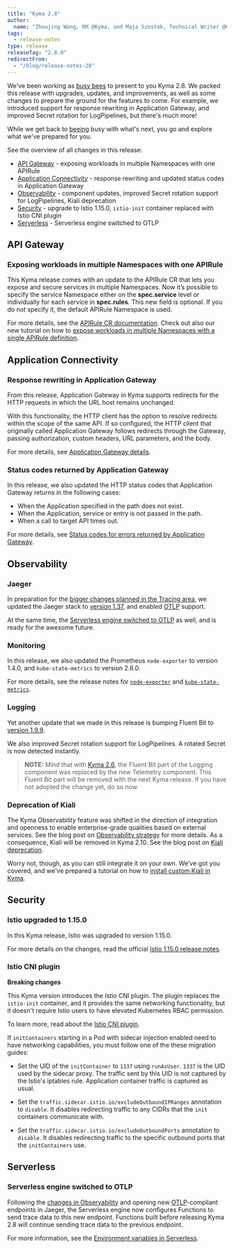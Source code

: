 ```yaml
---
title: "Kyma 2.8"
author:
  name: "Zhoujing Wang, RM @Kyma, and Maja Szostok, Technical Writer @Kyma"
tags:
  - release-notes 
type: release 
releaseTag: "2.8.0"
redirectFrom:
  - "/blog/release-notes-28"
---
```


We've been working as [busy bees](https://www.youtube.com/watch?v=96tOPyuhuJs) to present to you Kyma 2.8. We packed this release with upgrades, updates, and improvements, as well as some changes to prepare the ground for the features to come. For example, we introduced support for response rewriting in Application Gateway, and improved Secret rotation for LogPipelines, but there's much more!

While we get back to [beeing](https://youtu.be/eBMxaOeREHA?t=8) busy with what's next, you go and explore what we've prepared for you.

<!-- overview -->

See the overview of all changes in this release:

- [API Gateway](#api-gateway) - exposing workloads in multiple Namespaces with one APIRule
- [Application Connectivity](#application-connectivity) - response rewriting and updated status codes in Application Gateway
- [Observability](#observability) - component updates, improved Secret rotation support for LogPipelines, Kiali deprecation
- [Security](#security) - upgrade to Istio 1.15.0, `istio-init` container replaced with Istio CNI plugin
- [Serverless](#serverless) - Serverless engine switched to OTLP

## API Gateway

### Exposing workloads in multiple Namespaces with one APIRule

This Kyma release comes with an update to the APIRule CR that lets you expose and secure services in multiple Namespaces. Now it’s possible to specify the service Namespace either on the **spec.service** level or individually for each service in **spec.rules**. This new field is optional. If you do not specify it, the default APIRule Namespace is used. 

For more details, see the [APIRule CR documentation](https://kyma-project.io/docs/kyma/2.8/05-technical-reference/00-custom-resources/apix-01-apirule).
Check out also our new tutorial on how to [expose workloads in multiple Namespaces with a single APIRule definition](https://kyma-project.io/docs/kyma/2.8/03-tutorials/00-api-exposure/apix-09-expose-workloads-multiple-namespaces/).

## Application Connectivity

### Response rewriting in Application Gateway

From this release, Application Gateway in Kyma supports redirects for the HTTP requests in which the URL host remains unchanged.

With this functionality, the HTTP client has the option to resolve redirects within the scope of the same API.
If so configured, the HTTP client that originally called Application Gateway follows redirects through the Gateway, passing authorization, custom headers, URL parameters, and the body.

For more details, see [Application Gateway details](https://kyma-project.io/docs/kyma/2.8/05-technical-reference/ac-01-application-gateway-details/).

### Status codes returned by Application Gateway

In this release, we also updated the HTTP status codes that Application Gateway returns in the following cases:
- When the Application specified in the path does not exist.
- When the Application, service or entry is not passed in the path.
- When a call to target API times out.

For more details, see [Status codes for errors returned by Application Gateway](https://github.com/kyma-project/kyma/blob/release-2.8/components/central-application-gateway/README.md#status-codes-for-errors-returned-by-application-gateway).

## Observability

### Jaeger 

In preparation for the [bigger changes planned in the Tracing area](https://github.com/kyma-project/community/tree/main/concepts/observability-strategy/configurable-tracing), we updated the Jaeger stack to [version 1.37](https://github.com/jaegertracing/jaeger/releases/tag/v1.37.0), and enabled [OTLP](https://opentelemetry.io/docs/reference/specification/protocol/) support.

At the same time, the [Serverless engine switched to OTLP](#serverless-engine-switched-to-otlp) as well, and is ready for the awesome future.

### Monitoring 

In this release, we also updated the Prometheus `node-exporter` to version 1.4.0, and `kube-state-metrics` to version 2.6.0.

For more details, see the release notes for [`node-exporter`](https://github.com/prometheus/node_exporter/releases) and [`kube-state-metrics`](https://github.com/kubernetes/kube-state-metrics/releases/tag/v2.6.0).

### Logging 

Yet another update that we made in this release is bumping Fluent Bit to [version 1.9.9](https://fluentbit.io/announcements/v1.9.9/). 

We also improved Secret rotation support for LogPipelines. A rotated Secret is now detected instantly.

> **NOTE:** Mind that with [Kyma 2.6](https://kyma-project.io/blog/2022/8/25/release-notes-26/), the Fluent Bit part of the Logging component was replaced by the new Telemetry component. This Fluent Bit part will be removed with the next Kyma release. If you have not adopted the change yet, do so now. 

### Deprecation of Kiali

The Kyma Observability feature was shifted in the direction of integration and openness to enable enterprise-grade qualities based on external services. 
See the blog post on [Observability strategy](https://kyma-project.io/blog/2022/9/21/observability-strategy) for more details. 
As a consequence, Kiali will be removed in Kyma 2.10. See the blog post on [Kiali deprecation](https://kyma-project.io/blog/2022/10/10/Kiali-deprecation/).

Worry not, though, as you can still integrate it on your own. 
We've got you covered, and we've prepared a tutorial on how to [install custom Kiali in Kyma](https://github.com/kyma-project/examples/blob/main/kiali/README.md).
 
## Security

### Istio upgraded to 1.15.0 

In this Kyma release, Istio was upgraded to version 1.15.0. 

For more details on the changes, read the official [Istio 1.15.0 release notes](https://istio.io/latest/news/releases/1.15.x/announcing-1.15/). 

### Istio CNI plugin

**Breaking changes**  
	
This Kyma version introduces the Istio CNI plugin. The plugin replaces the `istio-init` container, and it provides the same networking functionality, but it doesn't require Istio users to have elevated Kubernetes RBAC permission.  
	
To learn more, read about the [Istio CNI plugin](https://istio.io/latest/docs/setup/additional-setup/cni/).

If `initContainers` starting in a Pod with sidecar injection enabled need to have networking capabilities, you must follow one of the these migration guides:
 
- Set the UID of the `initContainer` to `1337` using `runAsUser`. `1337` is the UID used by the sidecar proxy. The traffic sent by this UID is not captured by the Istio's iptables rule. Application container traffic is captured as usual. 
	
- Set the `traffic.sidecar.istio.io/excludeOutboundIPRanges` annotation to `disable`. It disables redirecting traffic to any CIDRs that the `init` containers communicate with. 
	
- Set the `traffic.sidecar.istio.io/excludeOutboundPorts` annotation to `disable`. It disables redirecting traffic to the specific outbound ports that the `initContainers` use. 

## Serverless

### Serverless engine switched to OTLP

Following the [changes in Observability](#jaeger) and opening new [OTLP](https://opentelemetry.io/docs/reference/specification/protocol/)-compliant endpoints in Jaeger, the Serverless engine now configures Functions to send trace data to this new endpoint.
Functions built before releasing Kyma 2.8 will continue sending trace data to the previous endpoint.

For more information, see the [Environment variables in Serverless](https://kyma-project.io/docs/kyma/2.8/05-technical-reference/00-configuration-parameters/svls-02-environment-variables).
